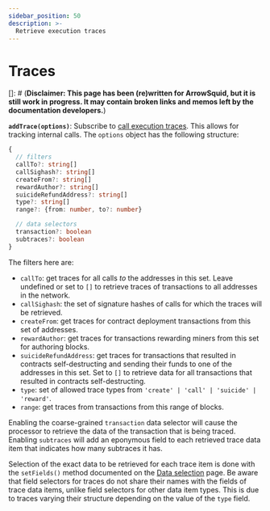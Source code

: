 ```yaml
---
sidebar_position: 50
description: >-
  Retrieve execution traces
---
```


# Traces

[]: # (**Disclaimer: This page has been (re)written for ArrowSquid, but it is still work in progress. It may contain broken links and memos left by the documentation developers.**)

[//]: # (!!!! Remove the /arrowsquid prefixes once the release becomes stable)

**`addTrace(options)`**: Subscribe to [call execution traces](https://docs.alchemy.com/reference/debug-tracecall). This allows for tracking internal calls. The `options` object has the following structure:
```typescript
{
  // filters
  callTo?: string[]
  callSighash?: string[]
  createFrom?: string[]
  rewardAuthor?: string[]
  suicideRefundAddress?: string[]
  type?: string[]
  range?: {from: number, to?: number}

  // data selectors
  transaction?: boolean
  subtraces?: boolean
}
```
The filters here are:
+ `callTo`: get traces for all calls *to* the addresses in this set. Leave undefined or set to `[]` to retrieve traces of transactions to all addresses in the network.
+ `callSighash`: the set of signature hashes of calls for which the traces will be retrieved.
+ `createFrom`: get traces for contract deployment transactions from this set of addresses.
+ `rewardAuthor`: get traces for transactions rewarding miners from this set for authoring blocks.
+ `suicideRefundAddress`: get traces for transactions that resulted in contracts self-destructing and sending their funds to one of the addresses in this set. Set to `[]` to retrieve data for all transactions that resulted in contracts self-destructing.
+ `type`: set of allowed trace types from `'create' | 'call' | 'suicide' | 'reward'`.
+ `range`: get traces from transactions from this range of blocks.

[//]: # (???? Are these really the way I described, or e.g. setting callSighash to XXX will only return "call" trace items with sighash===XXX?)
[//]: # (!!!! Update when the filter set stabilizes)

Enabling the coarse-grained `transaction` data selector will cause the processor to retrieve the data of the transaction that is being traced. Enabling `subtraces` will add an eponymous field to each retrieved trace data item that indicates how many subtraces it has.

[//]: # (???? This subtraces field is weird. Does it really have to break all conventions that the rest of the code follows?)

Selection of the exact data to be retrieved for each trace item is done with the `setFields()` method documented on the [Data selection](../data-selection) page. Be aware that field selectors for traces do not share their names with the fields of trace data items, unlike field selectors for other data item types. This is due to traces varying their structure depending on the value of the `type` field.

[//]: # (!!!! Add example)
